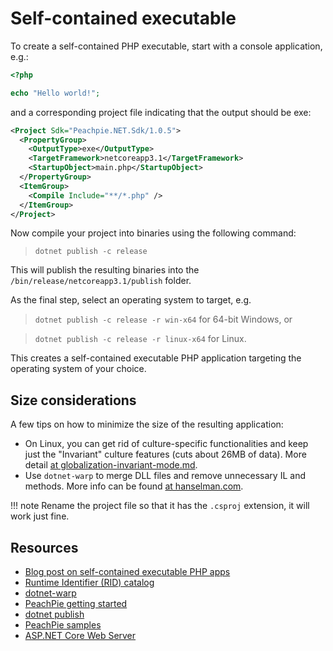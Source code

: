 # Self-contained executable

To create a self-contained PHP executable, start with a console application, e.g.:

```php
<?php

echo "Hello world!";
```

and a corresponding project file indicating that the output should be exe:

```xml
<Project Sdk="Peachpie.NET.Sdk/1.0.5">
  <PropertyGroup>
    <OutputType>exe</OutputType>
    <TargetFramework>netcoreapp3.1</TargetFramework>
    <StartupObject>main.php</StartupObject>
  </PropertyGroup>
  <ItemGroup>
    <Compile Include="**/*.php" />
  </ItemGroup>
</Project>
```

Now compile your project into binaries using the following command:
> `dotnet publish -c release`

This will publish the resulting binaries into the `/bin/release/netcoreapp3.1/publish` folder. 

As the final step, select an operating system to target, e.g. 

> `dotnet publish -c release -r win-x64` for 64-bit Windows, or

> `dotnet publish -c release -r linux-x64` for Linux.

This creates a self-contained executable PHP application targeting the operating system of your choice.

## Size considerations

A few tips on how to minimize the size of the resulting application:

* On Linux, you can get rid of culture-specific functionalities and keep just the "Invariant" culture features (cuts about 26MB of data). More detail [at globalization-invariant-mode.md](https://github.com/dotnet/corefx/blob/master/Documentation/architecture/globalization-invariant-mode.md).
* Use `dotnet-warp` to merge DLL files and remove unnecessary IL and methods. More info can be found [at hanselman.com](https://hanselman.com/blog/BrainstormingCreatingASmallSingleSelfcontainedExecutableOutOfANETCoreApplication.aspx).

!!! note
    Rename the project file so that it has the `.csproj` extension, it will work just fine.
  
## Resources

* [Blog post on self-contained executable PHP apps](https://www.peachpie.io/2019/06/self-contained-php-app.html)
* [Runtime Identifier (RID) catalog](https://docs.microsoft.com/en-us/dotnet/core/rid-catalog)
* [dotnet-warp](https://hanselman.com/blog/BrainstormingCreatingASmallSingleSelfcontainedExecutableOutOfANETCoreApplication.aspx)
* [PeachPie getting started](https://www.peachpie.io/getstarted)
* [dotnet publish](https://docs.microsoft.com/dotnet/core/tools/dotnet-publish)
* [PeachPie samples](https://github.com/iolevel/peachpie-samples)
* [ASP.NET Core Web Server](https://docs.microsoft.com/en-us/aspnet/core/fundamentals/servers/)
